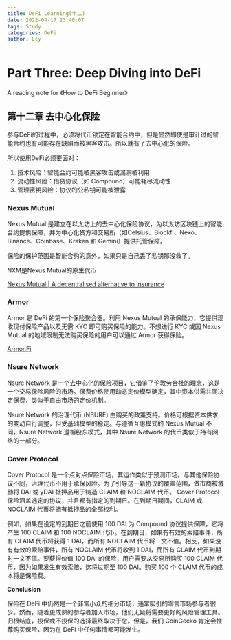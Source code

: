 ```yaml
---
title: DeFi Learning(十二)
date: 2022-04-17 23:40:07
tags: Study
categories: DeFi
author: Lcy
---
```


# Part Three: Deep Diving into DeFi

A reading note for 《How to DeFi Beginner》

## 第十二章 去中心化保险

参与DeFi的过程中，必须将代币锁定在智能合约中，但是显然即使是审计过的智能合约也有可能存在缺陷而被黑客攻击。所以就有了去中心化的保险。

所以使用DeFi必须要面对：

1. 技术风险：智能合约可能被黑客攻击或漏洞被利用
2. 流动性风险：借贷协议（如 Compound）可能耗尽流动性
3. 管理密钥风险：协议的公私钥可能被泄露

###  Nexus Mutual

Nexus Mutual  是建立在以太坊上的去中心化保险协议，为以太坊区块链上的智能合约提供保障，并为中心化贷方和交易所（如Celsius、Blockfi、Nexo、Binance、Coinbase、Kraken  和 Gemini）提供托管保障。

保险的保护范围是智能合约的意外，如果只是自己丢了私钥那没救了。

NXM是Nexus Mutual的原生代币

[Nexus Mutual | A decentralised alternative to insurance](https://nexusmutual.io/)

### Armor

Armor  是 DeFi 的第一个保险聚合器。利用 Nexus Mutual 的承保能力，它提供现收现付保险产品以及无需 KYC 即可购买保险的能力。不想进行 KYC 或因 Nexus Mutual 的地域限制无法购买保险的用户可以通过 Armor 获得保险。

[Armor.Fi](https://armor.fi/)

### Nsure Network

Nsure Network  是一个去中心化的保险项目，它借鉴了伦敦劳合社的理念，这是一个交易保险风险的市场。保费价格使用动态定价模型确定，其中资本供需共同决定保费，类似于自由市场的定价机制。

Nsure  Network 的治理代币 (NSURE) 由购买的政策支持。价格可根据资本供求的变动自行调整，但受基础模型的稳定。与遵循互惠模式的 Nexus Mutual  不同，Nsure Network 遵循股东模式，其中 Nsure Network 的代币类似于持有网络的一部分。

### Cover Protocol

Cover Protocol 是一个点对点保险市场，其运作类似于预测市场。与其他保险协议不同，治理代币不用于承保风险。为了引导这一新协议的覆盖范围，做市商被激励将  DAI 或 yDAI 抵押品用于铸造 CLAIM 和 NOCLAIM 代币。 Cover Protocol  保险涵盖选定的协议，并且都有指定的到期日。在到期日期间，CLAIM 或 NOCLAIM 代币将拥有抵押品的全部权利。

例如，如果在设定的到期日之前使用 100 DAI 为 Compound 协议提供保障，它将产生 100 CLAIM 和 100 NOCLAIM  代币。在到期日，如果有有效的索赔事件，所有 CLAIM 代币将获得 1 DAI，而所有 NOCLAIM 代币将一文不值。相反，如果没有有效的索赔事件，所有  NOCLAIM 代币将收到 1 DAI，而所有 CLAIM 代币到期时一文不值。要获得价值 100 DAI 的保险，用户需要从交易所购买 100 CLAIM  代币，因为如果发生有效索赔，这将过期至 100 DAI。购买 100 个 CLAIM 代币的成本将是保险费。



**Conclusion**

保险在 DeFi  中仍然是一个非常小众的细分市场，通常吸引的零售市场参与者很少。然而，随着更成熟的参与者加入市场，他们无疑将需要更好的风险管理工具。归根结底，投保或不投保的选择最终取决于您。但是，我们  CoinGecko 肯定会推荐购买保险，因为在 DeFi 中任何事情都可能发生。

